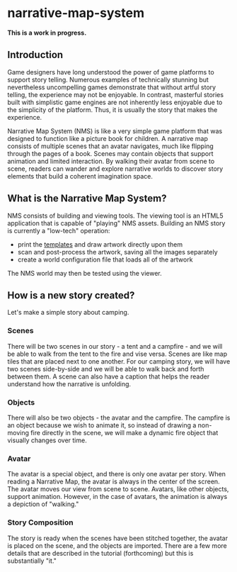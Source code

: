 # narrative-map-system

**This is a work in progress.**

## Introduction

Game designers have long understood the power of game platforms to support story telling.  Numerous examples of technically stunning but nevertheless uncompelling games demonstrate that without artful story telling, the experience may not be enjoyable.  In contrast, masterful stories built with simplistic game engines are not inherently less enjoyable due to the simplicity of the platform.  Thus, it is usually the story that makes the experience.

Narrative Map System (NMS) is like a very simple game platform that was designed to function like a picture book for children.  A narrative map consists of multiple scenes that an avatar navigates, much like flipping through the pages of a book. Scenes may contain objects that support animation and limited interaction.  By walking their avatar from scene to scene, readers can wander and explore narrative worlds to discover story elements that build a coherent imagination space.

## What is the Narrative Map System?

NMS consists of building and viewing tools.  The viewing tool is an HTML5 application that is capable of "playing" NMS assets.  Building an NMS story is currently a "low-tech" operation:

- print the [templates](templates) and draw artwork directly upon them
- scan and post-process the artwork, saving all the images separately
- create a world configuration file that loads all of the artwork

The NMS world may then be tested using the viewer.

## How is a new story created?

Let's make a simple story about camping.

### Scenes

There will be two scenes in our story - a tent and a campfire - and we will be able to walk from the tent to the fire and vise versa.  Scenes are like map tiles that are placed next to one another.  For our camping story, we will have two scenes side-by-side and we will be able to walk back and forth between them.  A scene can also have a caption that helps the reader understand how the narrative is unfolding.

### Objects

There will also be two objects - the avatar and the campfire.  The campfire is an object because we wish to animate it, so instead of drawing a non-moving fire directly in the scene, we will make a dynamic fire object that visually changes over time.

### Avatar

The avatar is a special object, and there is only one avatar per story.  When reading a Narrative Map, the avatar is always in the center of the screen.  The avatar moves our view from scene to scene.  Avatars, like other objects, support animation.  However, in the case of avatars, the animation is always a depiction of "walking."

### Story Composition

The story is ready when the scenes have been stitched together, the avatar is placed on the scene, and the objects are imported.  There are a few more details that are described in the tutorial (forthcoming) but this is substantially "it."
